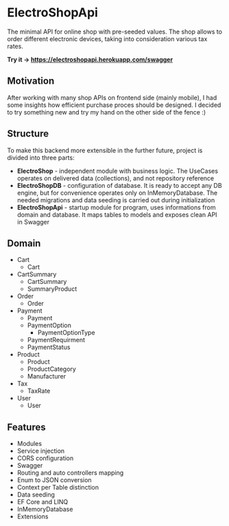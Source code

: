# ElectroShopApi

The minimal API for online shop with pre-seeded values. The shop allows to order different electronic devices, taking into consideration various tax rates.

**Try it -> https://electroshopapi.herokuapp.com/swagger**

## Motivation

After working with many shop APIs on frontend side (mainly mobile), I had some insights how efficient purchase proces should be designed. I decided to try something new and try my hand on the other side of the fence :)

## Structure

To make this backend more extensible in the further future, project is divided into three parts:

* **ElectroShop** - independent module with business logic. The UseCases operates on delivered data (collections), and not repository reference
* **ElectroShopDB** - configuration of database. It is ready to accept any DB engine, but for convenience operates only on InMemoryDatabase. The needed migrations and data seeding is carried out during initialization
* **ElectroShopApi** - startup module for program, uses informations from domain and database. It maps tables to models and exposes clean API in Swagger

## Domain

* Cart
  * Cart
* CartSummary
  * CartSummary
  * SummaryProduct
* Order
  * Order
* Payment
  * Payment
  * PaymentOption
    * PaymentOptionType
  * PaymentRequirment
  * PaymentStatus
* Product
  * Product
  * ProductCategory
  * Manufacturer
* Tax
  * TaxRate
* User
  * User
  
## Features
* Modules
* Service injection
* CORS configuration
* Swagger
* Routing and auto controllers mapping
* Enum to JSON conversion
* Context per Table distinction
* Data seeding
* EF Core and LINQ
* InMemoryDatabase
* Extensions
